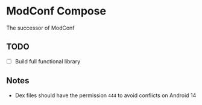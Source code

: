 # ModConf Compose

The successor of ModConf

## TODO

- [ ] Build full functional library 


## Notes

- Dex files should have the permission `444` to avoid conflicts on Android 14